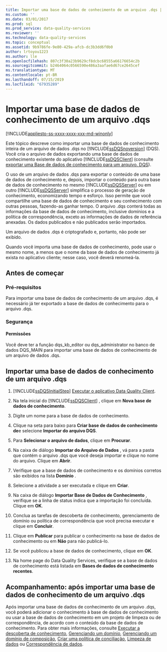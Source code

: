 ```yaml
---
title: Importar uma base de dados de conhecimento de um arquivo .dqs | Microsoft Docs
ms.custom: ''
ms.date: 03/01/2017
ms.prod: sql
ms.prod_service: data-quality-services
ms.reviewer: ''
ms.technology: data-quality-services
ms.topic: conceptual
ms.assetid: 9b9786fe-9e80-429a-afcb-dc3b3dd6f0b0
author: lrtoyou1223
ms.author: lle
ms.openlocfilehash: 807c3f30a23b9629cf8dcbc68555a66176654c2b
ms.sourcegitcommit: b2464064c0566590e486a3aafae6d67ce2645cef
ms.translationtype: MT
ms.contentlocale: pt-BR
ms.lasthandoff: 07/15/2019
ms.locfileid: "67935289"
---
```

# <a name="import-a-knowledge-base-from-a-dqs-file"></a>Importar uma base de dados de conhecimento de um arquivo .dqs

[!INCLUDE[appliesto-ss-xxxx-xxxx-xxx-md-winonly](../includes/appliesto-ss-xxxx-xxxx-xxx-md-winonly.md)]

  Este tópico descreve como importar uma base de dados de conhecimento inteira de um arquivo de dados .dqs no [!INCLUDE[ssDQSnoversion](../includes/ssdqsnoversion-md.md)] (DQS). Você cria o arquivo de dados exportando uma base de dados de conhecimento existente do aplicativo [!INCLUDE[ssDQSClient](../includes/ssdqsclient-md.md)] (consulte [exportar uma Base de dados de conhecimento para um arquivo. DQS](../data-quality-services/export-a-knowledge-base-to-a-dqs-file.md)).  
  
 O uso de um arquivo de dados .dqs para exportar o conteúdo de uma base de dados de conhecimento e, depois, importar o conteúdo para outra base de dados de conhecimento no mesmo [!INCLUDE[ssDQSServer](../includes/ssdqsserver-md.md)] ou em outro [!INCLUDE[ssDQSServer](../includes/ssdqsserver-md.md)] simplifica o processo de geração de conhecimento, economizando tempo e esforço. Isso permite que você compartilhe uma base de dados de conhecimento e seu conhecimento com outras pessoas, fazendo-as ganhar tempo. O arquivo .dqs conterá todas as informações da base de dados de conhecimento, inclusive domínios e a política de correspondência, exceto as informações de dados de referência anexadas. Os dados publicados e não publicados serão importados.  
  
 Um arquivo de dados .dqs é criptografado e, portanto, não pode ser exibido.  
  
 Quando você importa uma base de dados de conhecimento, pode usar o mesmo nome, a menos que o nome da base de dados de conhecimento já exista no aplicativo cliente; nesse caso, você deverá renomeá-la.  
  
##  <a name="BeforeYouBegin"></a> Antes de começar  
  
###  <a name="Prerequisites"></a> Pré-requisitos  
 Para importar uma base de dados de conhecimento de um arquivo .dqs, é necessário já ter exportado a base de dados de conhecimento para o arquivo .dqs.  
  
###  <a name="Security"></a> Segurança  
  
####  <a name="Permissions"></a> Permissões  
 Você deve ter a função dqs_kb_editor ou dqs_administrator no banco de dados DQS_MAIN para importar uma base de dados de conhecimento de um arquivo de dados .dqs.  
  
##  <a name="Import"></a> Importar uma base de dados de conhecimento de um arquivo .dqs  
  
1.  [!INCLUDE[ssDQSInitialStep](../includes/ssdqsinitialstep-md.md)] [Executar o aplicativo Data Quality Client](../data-quality-services/run-the-data-quality-client-application.md).  
  
2.  Na tela inicial do [!INCLUDE[ssDQSClient](../includes/ssdqsclient-md.md)] , clique em **Nova base de dados de conhecimento**.  
  
3.  Digite um nome para a base de dados de conhecimento.  
  
4.  Clique na seta para baixo para **Criar base de dados de conhecimento de**e selecione **Importar do arquivo DQS**.  
  
5.  Para **Selecionar o arquivo de dados**, clique em **Procurar**.  
  
6.  Na caixa de diálogo **Importar do Arquivo de Dados** , vá para a pasta que contém o arquivo .dqs que você deseja importar e clique no nome do arquivo. Clique em **Abrir**.  
  
7.  Verifique que a base de dados de conhecimento e os domínios corretos são exibidos na lista **Domínio** .  
  
8.  Selecione a atividade a ser executada e clique em **Criar**.  
  
9. Na caixa de diálogo **Importar Base de Dados de Conhecimento** , verifique se a linha de status indica que a importação foi concluída. Clique em **OK**.  
  
10. Conclua as tarefas de descoberta de conhecimento, gerenciamento de domínio ou política de correspondência que você precisa executar e clique em **Concluir**.  
  
11. Clique em **Publicar** para publicar o conhecimento na base de dados de conhecimento ou em **Não** para não publicá-lo.  
  
12. Se você publicou a base de dados de conhecimento, clique em **OK**.  
  
13. Na home page do Data Quality Services, verifique se a base de dados de conhecimento está listada em **Bases de dados de conhecimento recentes**.  
  
##  <a name="FollowUp"></a> Acompanhamento: após importar uma base de dados de conhecimento de um arquivo .dqs  
 Após importar uma base de dados de conhecimento de um arquivo .dqs, você poderá adicionar o conhecimento à base de dados de conhecimento ou usar a base de dados de conhecimento em um projeto de limpeza ou de correspondência, de acordo com o conteúdo da base de dados de conhecimento. Para obter mais informações, consulte [Executar a descoberta de conhecimento](../data-quality-services/perform-knowledge-discovery.md), [Gerenciando um domínio](../data-quality-services/managing-a-domain.md), [Gerenciando um domínio de composição](../data-quality-services/managing-a-composite-domain.md), [Criar uma política de conciliação](../data-quality-services/create-a-matching-policy.md), [Limpeza de dados](../data-quality-services/data-cleansing.md) ou [Correspondência de dados](../data-quality-services/data-matching.md).  
  
  
